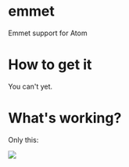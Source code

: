 emmet
=====

Emmet support for Atom

# How to get it

You can't yet.

# What's working?

Only this:

![](https://f.cloud.github.com/assets/64050/831461/5e5e332c-f1e5-11e2-926e-850dbbb4ca37.gif)
